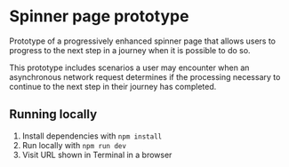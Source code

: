 # Spinner page prototype

Prototype of a progressively enhanced spinner page that allows users to progress to the next step in a journey when it is possible to do so.

This prototype includes scenarios a user may encounter when an asynchronous network request determines if the processing necessary to continue to the next step in their journey has completed.

## Running locally

1. Install dependencies with `npm install`
2. Run locally with `npm run dev`
3. Visit URL shown in Terminal in a browser